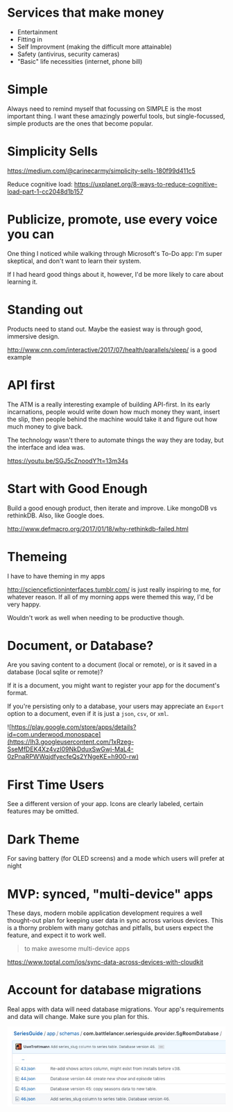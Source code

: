 # Services that make money
- Entertainment
- Fitting in
- Self Improvment (making the difficult more attainable)
- Safety (antivirus, security cameras)
- "Basic" life necessities (internet, phone bill)

# Simple
Always need to remind myself that focussing on SIMPLE is the most important thing. I want these amazingly powerful tools, but single-focussed, simple products are the ones that become popular.

# Simplicity Sells
https://medium.com/@carinecarmy/simplicity-sells-180f99d411c5

Reduce cognitive load: https://uxplanet.org/8-ways-to-reduce-cognitive-load-part-1-cc2048d1b157

# Publicize, promote, use every voice you can
One thing I noticed while walking through Microsoft's To-Do app: I'm super skeptical, and don't want to learn their system.

If I had heard good things about it, however, I'd be more likely to care about learning it.

# Standing out
Products need to stand out. Maybe the easiest way is through good, immersive design.

http://www.cnn.com/interactive/2017/07/health/parallels/sleep/ is a good example

# API first
The ATM is a really interesting example of building API-first. In its early incarnations, people would write down how much money they want, insert the slip, then people behind the machine would take it and figure out how much money to give back.

The technology wasn't there to automate things the way they are today, but the interface and idea was.

https://youtu.be/SGJ5cZnoodY?t=13m34s

# Start with Good Enough
Build a good enough product, then iterate and improve. Like mongoDB vs rethinkDB. Also, like Google does.

http://www.defmacro.org/2017/01/18/why-rethinkdb-failed.html

# Themeing
I have to have theming in my apps

http://sciencefictioninterfaces.tumblr.com/ is just really inspiring to me, for whatever reason. If all of my morning apps were themed this way, I'd be very happy.

Wouldn't work as well when needing to be productive though.

# Document, or Database?
Are you saving content to a document (local or remote), or is it saved in a database (local sqlite or remote)?

If it is a document, you might want to register your app for the document's format.

If you're persisting only to a database, your users may appreciate an `Export` option to a document, even if it is just a `json`, `csv`, or `xml`.

![https://play.google.com/store/apps/details?id=com.underwood.monospace](https://lh3.googleusercontent.com/1xRzeg-SseMfDEK4Xz4vzI09NkDduxSwGwj-MaL4-0zPnaRPWWqjdfyecfeQs2YNgeKE=h900-rw)

# First Time Users
See a different version of your app. Icons are clearly labeled, certain features may be omitted.

# Dark Theme
For saving battery (for OLED screens) and a mode which users will prefer at night

# MVP: synced, "multi-device" apps
These days, modern mobile application development requires a well thought-out plan for keeping user data in sync across various devices. This is a thorny problem with many gotchas and pitfalls, but users expect the feature, and expect it to work well.

> to make awesome multi-device apps

https://www.toptal.com/ios/sync-data-across-devices-with-cloudkit

# Account for database migrations
Real apps with data will need database migrations. Your app's requirements and data will change. Make sure you plan for this.

<img src="assets/2019-01-10-14-03-22.png" alt="SeriesGuide migrations" width=""/>